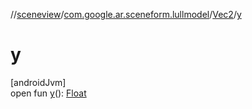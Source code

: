//[sceneview](../../../index.md)/[com.google.ar.sceneform.lullmodel](../index.md)/[Vec2](index.md)/[y](y.md)

# y

[androidJvm]\
open fun [y](y.md)(): [Float](https://kotlinlang.org/api/latest/jvm/stdlib/kotlin/-float/index.html)
